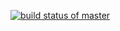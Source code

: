 [![build status of master](https://travis-ci.org/EricLin24/Triangle567.svg?branch=master)](https://travis-ci.org/EricLin24/Triangle567)